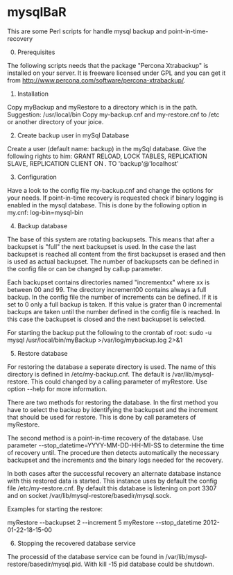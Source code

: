 # mysqlBaR
This are some Perl scripts for handle mysql backup and point-in-time-recovery

0. Prerequisites

The following scripts needs that the package "Percona Xtrabackup" is installed on your server.
It is freeware licensed under GPL and you can get it from http://www.percona.com/software/percona-xtrabackup/.

1. Installation

Copy myBackup and myRestore to a directory which is in the path. Suggestion: /usr/local/bin
Copy my-backup.cnf and my-restore.cnf to /etc or another directory of your joice.

2. Create backup user in mySql Database

Create a user (default name: backup) in the mySql database. Give the following rights to him:
GRANT RELOAD, LOCK TABLES, REPLICATION SLAVE, REPLICATION CLIENT ON *.* TO 'backup'@'localhost' 

3. Configuration

Have a look to the config file my-backup.cnf and change the options for your needs. If point-in-time
recovery is requested check if binary logging is enabled in the mysql database. This is done by the 
following option in my.cnf:
log-bin=mysql-bin

4. Backup database

The base of this system are rotating backupsets. This means that after a backupset is "full"
the next backupset is used. In the case the last backupset is reached all content from the first 
backupset is erased and then is used as actual backupset. The number of backupsets can be defined
in the config file or can be changed by callup parameter.

Each backupset contains directories named "incrementxx" where xx is between 00 and 99. The directory
increment00 contains always a full backup. In the config file the number of increments can be defined. 
If it is set to 0 only a full backup is taken. If this value is grater than 0 incremental backups are
taken until the number defined in the config file is reached. In this case the backupset is closed and 
the next backupset is selected.

For starting the backup put the following to the crontab of root:
sudo -u mysql /usr/local/bin/myBackup >/var/log/mybackup.log 2>&1

5. Restore database

For restoring the database a seperate directory is used. The name of this directory is defined in 
/etc/my-backup.cnf. The default is /var/lib/mysql-restore. This could changed by a calling parameter of
myRestore. Use option --help for more information.

There are two methods for restoring the database. In the first method you have to select the backup by 
identifying the backupset and the increment that should be used for restore. This is done by call parameters
of myRestore.

The second method is a point-in-time recovery of the database. Use parameter 
--stop_datetime=YYYY-MM-DD-HH-MI-SS
to determine the time of recovery until. The procedure then detects automatically the necessary backupset and 
the increments and the binary logs needed for the recovery.

In both cases after the successful recovery an alternate database instance with this restored data is started. 
This instance uses by default the config file /etc/my-restore.cnf.  By default this database is listening 
on port 3307 and on socket /var/lib/mysql-restore/basedir/mysql.sock.

Examples for starting the restore:

myRestore --backupset 2 --increment 5
myRestore --stop_datetime 2012-01-22-18-15-00

6. Stopping the recovered database service

The processid of the database service can be found in /var/lib/mysql-restore/basedir/mysql.pid. With
kill -15 pid
database could be shutdown.
